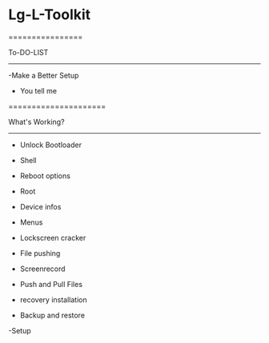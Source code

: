 Lg-L-Toolkit
============

================


To-DO-LIST

-----------------

-Make a Better Setup

- You tell me

=====================

What's Working?

---------------

- Unlock Bootloader

- Shell

- Reboot options

- Root

- Device infos

- Menus

- Lockscreen cracker

- File pushing

- Screenrecord

- Push and Pull Files

- recovery installation

- Backup and restore

-Setup
